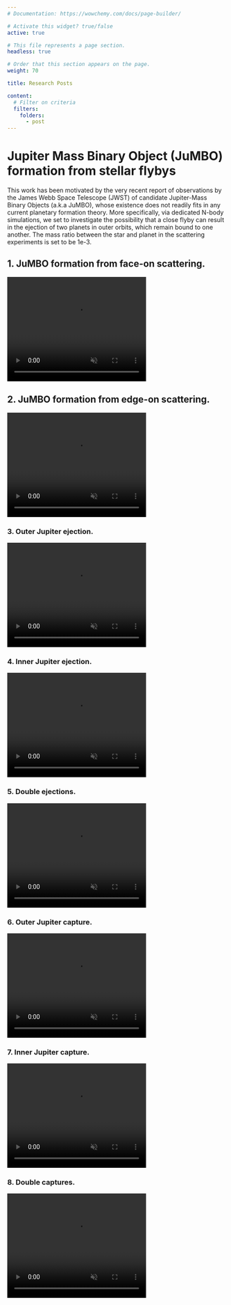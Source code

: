 ```yaml
---
# Documentation: https://wowchemy.com/docs/page-builder/

# Activate this widget? true/false
active: true

# This file represents a page section.
headless: true

# Order that this section appears on the page.
weight: 70

title: Research Posts

content:
  # Filter on criteria
  filters:
    folders:
      - post
---
```

# Jupiter Mass Binary Object (JuMBO) formation from stellar flybys

This work has been motivated by the very recent report of observations by the James Webb Space Telescope (JWST) of candidate Jupiter-Mass Binary Objects (a.k.a JuMBO), whose existence does not readily fits in any current planetary formation theory. More specifically, via dedicated N-body simulations, we set to investigate the possibility that a close flyby can result in the ejection of two planets in outer orbits, which remain bound to one another. The mass ratio between the star and planet in the scattering experiments is set to be 1e-3.

## 1. JuMBO formation from face-on scattering.
<video width="320" height="240" autoplay loop muted controls>
  <source src="uploads/face-on.mp4" type="video/mp4">
</video>

## 2. JuMBO formation from edge-on scattering.
<video width="320" height="240" autoplay loop muted controls>
  <source src="uploads/edge-on.mp4" type="video/mp4">
</video>

### 3. Outer Jupiter ejection.
<video width="320" height="240" autoplay loop muted controls>
  <source src="uploads/outer-ej.mp4" type="video/mp4">
</video>

### 4. Inner Jupiter ejection.
<video width="320" height="240" autoplay loop muted controls>
  <source src="uploads/inner-ej.mp4" type="video/mp4">
</video>

### 5. Double ejections.
<video width="320" height="240" autoplay loop muted controls>
  <source src="uploads/both-ej.mp4" type="video/mp4">
</video>

### 6. Outer Jupiter capture.
<video width="320" height="240" autoplay loop muted controls>
  <source src="uploads/cap-outer.mp4" type="video/mp4">
</video>

### 7. Inner Jupiter capture.
<video width="320" height="240" autoplay loop muted controls>
  <source src="uploads/cap-inner.mp4" type="video/mp4">
</video>

### 8. Double captures.
<video width="320" height="240" autoplay loop muted controls>
  <source src="uploads/cap-both.mp4" type="video/mp4">
</video>